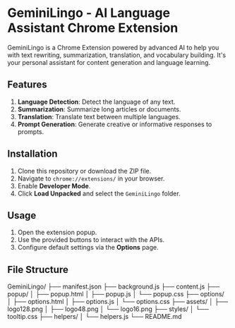 # GeminiLingo - AI Language Assistant Chrome Extension

GeminiLingo is a Chrome Extension powered by advanced AI to help you with text rewriting, summarization, translation, and vocabulary building. It's your personal assistant for content generation and language learning.

## Features
1. **Language Detection**: Detect the language of any text.
2. **Summarization**: Summarize long articles or documents.
3. **Translation**: Translate text between multiple languages.
4. **Prompt Generation**: Generate creative or informative responses to prompts.

## Installation
1. Clone this repository or download the ZIP file.
2. Navigate to `chrome://extensions/` in your browser.
3. Enable **Developer Mode**.
4. Click **Load Unpacked** and select the `GeminiLingo` folder.

## Usage
1. Open the extension popup.
2. Use the provided buttons to interact with the APIs.
3. Configure default settings via the **Options** page.

## File Structure
GeminiLingo/
├── manifest.json
├── background.js
├── content.js
├── popup/
│   ├── popup.html
│   ├── popup.js
│   └── popup.css
├── options/
│   ├── options.html
│   ├── options.js
│   └── options.css
├── assets/
│   ├── logo128.png
│   ├── logo48.png
│   └── logo16.png
├── styles/
│   └── tooltip.css
├── helpers/
│   └── helpers.js
└── README.md

